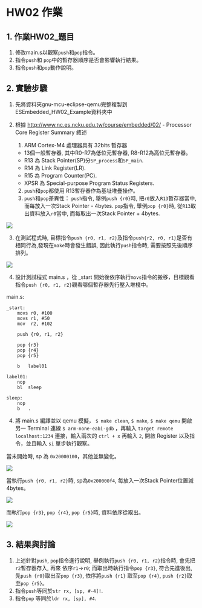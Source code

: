 HW02 作業
===
## 1. 作業HW02_題目
1. 修改main.s以觀察`push`和`pop`指令。
2. 指令`push`和 `pop`中的暫存器順序是否會影響執行結果。
3. 指令`push`和`pop`動作說明。

## 2. 實驗步驟
1. 先將資料夾gnu-mcu-eclipse-qemu完整複製到ESEmbedded_HW02_Example資料夾中

2. 根據 http://www.nc.es.ncku.edu.tw/course/embedded/02/ - Processor Core Register Summary 敘述

    1. ARM Cortex-M4 處理器具有 32bits 暫存器
	* 13個一般暫存器, 其中R0-R7為低位元暫存器, R8-R12為高位元暫存器。
	* R13 為 Stack Pointer(SP)分`SP_process`和`SP_main`.
	* R14 為 Link Register(LR).
	* R15 為 Program Counter(PC).
	* XPSR 為 Special-purpose Program Status Registers.
    2. `push`和`pop`都使用 R13暫存器作為基址堆疊操作。
    3. `push`和`pop`差異性：
	 `push`指令, 舉例`push {r0}`時, 把`r0`放入`R13`暫存器當中, 而每放入一次Stack Pointer - 4bytes.
	 `pop`指令, 舉例`pop {r0}`時, 從`R13`取出資料放入`r0`當中, 而每取出一次Stack Pointer + 4bytes.

![](https://github.com/Yingmark/ESEmbedded_HW02_Example/img-folder/push_pop.jpg)

3. 在測試程式時, 目標指令`push {r0, r1, r2}`及指令`push{r2, r0, r1}`是否有相同行為,發現在`make`時會發生錯誤,
因此執行`push`指令時, 需要按照先後順序排列。

![](https://github.com/Yingmark/ESEmbedded_HW02_Example/img-folder/error_make.jpg)

4. 設計測試程式 main.s ，從 _start 開始後依序執行`movs`指令的搬移，目標觀看指令`push {r0, r1, r2}`觀看哪個暫存器先行壓入堆棧中。

main.s:
```assembly
_start:
	movs r0, #100
	movs r1, #50
	mov  r2, #102

	push {r0, r1, r2}

	pop {r3}
	pop {r4}
	pop {r5}

	b	label01

label01:
	nop
	bl	sleep

sleep:
	nop
	b	.
```

4. 將 main.s 編譯並以 qemu 模擬， `$ make clean`, `$ make`, `$ make qemu`
開啟另一 Terminal 連線 `$ arm-none-eabi-gdb` ，再輸入 `target remote localhost:1234` 連接，輸入兩次的 `ctrl + x` 再輸入 `2`, 開啟 Register 以及指令，並且輸入 `si` 單步執行觀察。

當未開始時, sp 為 `0x20000100`，其他並無變化。

![](https://github.com/Yingmark/ESEmbedded_HW02_Example/img-folder/01.png)

當執行`push {r0, r1, r2}`時, sp為`0x200000f4`, 每放入一次Stack Pointer位置減4bytes。

![](https://github.com/Yingmark/ESEmbedded_HW02_Example/img-folder/02.png)

而執行`pop {r3}`, `pop {r4}`, `pop {r5}`時, 資料依序從取出。

![](https://github.com/Yingmark/ESEmbedded_HW02_Example/img-folder/04.png)

## 3. 結果與討論
1. 上述針對`push`, `pop`指令進行說明, 舉例執行`push {r0, r1, r2}`指令時, 會先把`r2`暫存器存入, 再來
依序`r1`->`r0`; 而取出時執行指令`pop {r3}`, 符合先進後出, 先`push {r0}`取出至`pop {r3}`, 依序將`push {r1}`
取至`pop {r4}`, `push {r2}`取至`pop {r5}`。
2. 指令`push`等同於`str rx, [sp, #-4]!`.
3. 指令`pop` 等同於`ldr rx, [sp], #4`.
